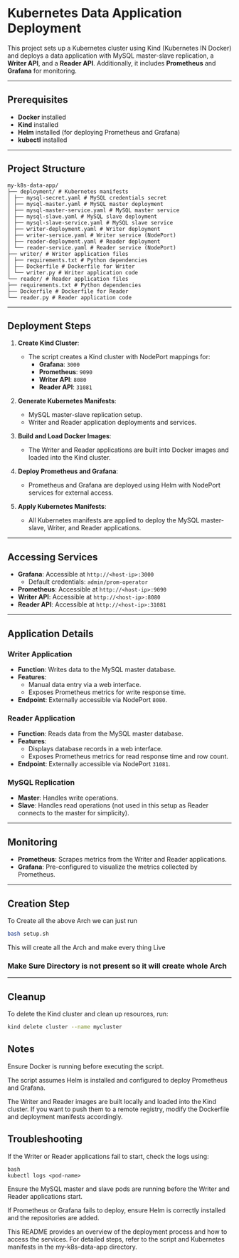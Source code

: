 # Kubernetes Data Application Deployment

This project sets up a Kubernetes cluster using Kind (Kubernetes IN Docker) and deploys a data application with MySQL master-slave replication, a **Writer API**, and a **Reader API**. Additionally, it includes **Prometheus** and **Grafana** for monitoring.

---

## Prerequisites

- **Docker** installed
- **Kind** installed
- **Helm** installed (for deploying Prometheus and Grafana)
- **kubectl** installed

---

## Project Structure
```
my-k8s-data-app/
├── deployment/ # Kubernetes manifests
│ ├── mysql-secret.yaml # MySQL credentials secret
│ ├── mysql-master.yaml # MySQL master deployment
│ ├── mysql-master-service.yaml # MySQL master service
│ ├── mysql-slave.yaml # MySQL slave deployment
│ ├── mysql-slave-service.yaml # MySQL slave service
│ ├── writer-deployment.yaml # Writer deployment
│ ├── writer-service.yaml # Writer service (NodePort)
│ ├── reader-deployment.yaml # Reader deployment
│ └── reader-service.yaml # Reader service (NodePort)
├── writer/ # Writer application files
│ ├── requirements.txt # Python dependencies
│ ├── Dockerfile # Dockerfile for Writer
│ └── writer.py # Writer application code
└── reader/ # Reader application files
├── requirements.txt # Python dependencies
├── Dockerfile # Dockerfile for Reader
└── reader.py # Reader application code
```


---

## Deployment Steps

1. **Create Kind Cluster**:
   - The script creates a Kind cluster with NodePort mappings for:
     - **Grafana**: `3000`
     - **Prometheus**: `9090`
     - **Writer API**: `8080`
     - **Reader API**: `31081`

2. **Generate Kubernetes Manifests**:
   - MySQL master-slave replication setup.
   - Writer and Reader application deployments and services.

3. **Build and Load Docker Images**:
   - The Writer and Reader applications are built into Docker images and loaded into the Kind cluster.

4. **Deploy Prometheus and Grafana**:
   - Prometheus and Grafana are deployed using Helm with NodePort services for external access.

5. **Apply Kubernetes Manifests**:
   - All Kubernetes manifests are applied to deploy the MySQL master-slave, Writer, and Reader applications.

---

## Accessing Services

- **Grafana**: Accessible at `http://<host-ip>:3000`  
  - Default credentials: `admin/prom-operator`
- **Prometheus**: Accessible at `http://<host-ip>:9090`
- **Writer API**: Accessible at `http://<host-ip>:8080`
- **Reader API**: Accessible at `http://<host-ip>:31081`

---

## Application Details

### Writer Application

- **Function**: Writes data to the MySQL master database.
- **Features**:
  - Manual data entry via a web interface.
  - Exposes Prometheus metrics for write response time.
- **Endpoint**: Externally accessible via NodePort `8080`.

### Reader Application

- **Function**: Reads data from the MySQL master database.
- **Features**:
  - Displays database records in a web interface.
  - Exposes Prometheus metrics for read response time and row count.
- **Endpoint**: Externally accessible via NodePort `31081`.

### MySQL Replication

- **Master**: Handles write operations.
- **Slave**: Handles read operations (not used in this setup as Reader connects to the master for simplicity).

---

## Monitoring

- **Prometheus**: Scrapes metrics from the Writer and Reader applications.
- **Grafana**: Pre-configured to visualize the metrics collected by Prometheus.

---

## Creation Step 
To Create all the above Arch we can just run 

```bash
bash setup.sh
```

This will create all the Arch and make every thing Live 
### Make Sure Directory is not present so it will create whole Arch
---

## Cleanup

To delete the Kind cluster and clean up resources, run:

```bash
kind delete cluster --name mycluster
```

## Notes
Ensure Docker is running before executing the script.

The script assumes Helm is installed and configured to deploy Prometheus and Grafana.

The Writer and Reader images are built locally and loaded into the Kind cluster. If you want to push them to a remote registry, modify the Dockerfile and deployment manifests accordingly.

## Troubleshooting
If the Writer or Reader applications fail to start, check the logs using:
```
bash
kubectl logs <pod-name>
```
Ensure the MySQL master and slave pods are running before the Writer and Reader applications start.

If Prometheus or Grafana fails to deploy, ensure Helm is correctly installed and the repositories are added.

This README provides an overview of the deployment process and how to access the services. For detailed steps, refer to the script and Kubernetes manifests in the my-k8s-data-app directory.
